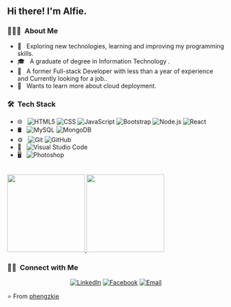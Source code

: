 <h2> Hi there! I'm Alfie.</h2>

<h3> 👨🏻‍💻 &nbsp;About Me </h3>

- 🤔 &nbsp; Exploring new technologies, learning and improving my programming skills.
- 🎓 &nbsp; A graduate of degree in Information Technology .
- 💼 &nbsp; A former Full-stack Developer with less than a year of experience and Currently looking for a job..
- 🌱 &nbsp; Wants to learn more about cloud deployment.

<h3> 🛠 &nbsp;Tech Stack</h3>

- 🌐 &nbsp;
  ![HTML5](https://img.shields.io/badge/-HTML5-333333?style=flat&logo=HTML5)
  ![CSS](https://img.shields.io/badge/-CSS-333333?style=flat&logo=CSS3&logoColor=1572B6)
  ![JavaScript](https://img.shields.io/badge/-JavaScript-333333?style=flat&logo=javascript)
  ![Bootstrap](https://img.shields.io/badge/-Bootstrap-333333?style=flat&logo=bootstrap&logoColor=563D7C)
  ![Node.js](https://img.shields.io/badge/-Node.js-333333?style=flat&logo=node.js)
  ![React](https://img.shields.io/badge/-React-333333?style=flat&logo=react)
- 🛢 &nbsp;
  ![MySQL](https://img.shields.io/badge/-MySQL-333333?style=flat&logo=mysql)
  ![MongoDB](https://img.shields.io/badge/-MongoDB-333333?style=flat&logo=mongodb)
- ⚙️ &nbsp;
  ![Git](https://img.shields.io/badge/-Git-333333?style=flat&logo=git)
  ![GitHub](https://img.shields.io/badge/-GitHub-333333?style=flat&logo=github)
- 🔧 &nbsp;
  ![Visual Studio Code](https://img.shields.io/badge/-Visual%20Studio%20Code-333333?style=flat&logo=visual-studio-code&logoColor=007ACC)
- 🖥 &nbsp;
  ![Photoshop](https://img.shields.io/badge/-Photoshop-333333?style=flat&logo=adobe-photoshop)

<br/>

<a href="https://github.com/phengzkie">
  <img height="180em" src="https://github-readme-stats.vercel.app/api?username=phengzkie&theme=buefy&show_icons=true" />
  <img height="180em" src="https://github-readme-stats.vercel.app/api/top-langs/?username=phengzkie&theme=buefy&layout=compact" />
</a>

<br/>

<h3> 🤝🏻 &nbsp;Connect with Me </h3>

<p align="center">
<a href="https://www.linkedin.com/in/alfie-osayan/"><img alt="LinkedIn" src="https://img.shields.io/badge/LinkedIn-Alfie%20Osayan-blue?style=flat-square&logo=linkedin"></a>
<a href="https://www.facebook.com/phengzkie/"><img alt="Facebook" src="https://img.shields.io/badge/Facebook-Alfie%20Osayan-blue?style=flat-square&logo=facebook"></a>
<a href="mailto:alfie.osayan@gmail.com"><img alt="Email" src="https://img.shields.io/badge/Email-alfie.osayan@gmail.com-blue?style=flat-square&logo=gmail"></a>
</p>

⭐️ From [phengzkie](https://github.com/phengzkie)
